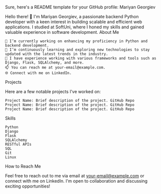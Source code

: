 Sure, here's a README template for your GitHub profile:
Mariyan Georgiev

Hello there! 👋 I'm Mariyan Georgiev, a passionate backend Python developer with a keen interest in building scalable and efficient web applications. I studied at SoftUni, where I honed my skills and gained valuable experience in software development.
About Me

    🔭 I’m currently working on enhancing my proficiency in Python and backend development.
    🌱 I’m continuously learning and exploring new technologies to stay updated with the latest trends in the industry.
    💼 I have experience working with various frameworks and tools such as Django, Flask, SQLAlchemy, and more.
    📫 You can reach me at your-email@example.com.
    🌐 Connect with me on LinkedIn.

Projects

Here are a few notable projects I've worked on:

    Project Name: Brief description of the project. GitHub Repo
    Project Name: Brief description of the project. GitHub Repo
    Project Name: Brief description of the project. GitHub Repo

Skills

    Python
    Django
    Flask
    SQLAlchemy
    RESTful APIs
    SQL
    Git
    Linux

How to Reach Me

Feel free to reach out to me via email at your-email@example.com or connect with me on LinkedIn. I'm open to collaboration and discussing exciting opportunities!
